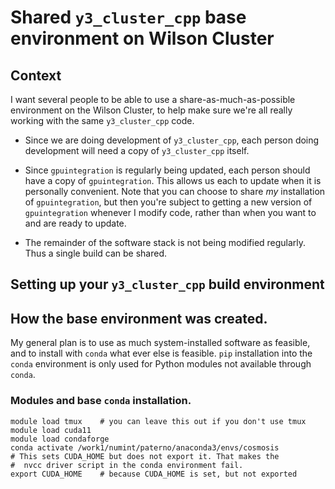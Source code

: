 # Shared `y3_cluster_cpp` base environment on Wilson Cluster

## Context

I want several people to be able to use a share-as-much-as-possible
environment on the Wilson Cluster, to help make sure we're all really
working with the same `y3_cluster_cpp` code.

* Since we are doing development of `y3_cluster_cpp`, each person doing
  development will need a copy of  `y3_cluster_cpp` itself.

* Since `gpuintegration` is regularly being updated, each person should
  have a copy of `gpuintegration`. This allows us each to update when
  it is personally convenient. Note that you can choose to share *my*
  installation of `gpuintegration`, but then you're subject to getting
  a new version of `gpuintegration` whenever I modify code, rather than
  when you want to and are ready to update.

* The remainder of the software stack is not being modified regularly.
  Thus a single build can be shared.

## Setting up your `y3_cluster_cpp` build environment



## How the base environment was created.

My general plan is to use as much system-installed software as feasible,
and to install with `conda` what ever else is feasible. `pip` installation
into the `conda` environment  is only used for Python modules not available
through `conda`.

### Modules and base `conda` installation.

    module load tmux    # you can leave this out if you don't use tmux
    module load cuda11
    module load condaforge
    conda activate /work1/numint/paterno/anaconda3/envs/cosmosis
    # This sets CUDA_HOME but does not export it. That makes the
    #  nvcc driver script in the conda environment fail.
    export CUDA_HOME    # because CUDA_HOME is set, but not exported

###

